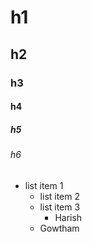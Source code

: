 # h1
## h2
### h3
#### h4
##### h5
###### h6

- list item 1
    - list item 2
    - list item 3
        - Harish
    - Gowtham
    